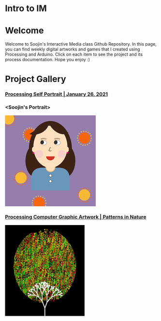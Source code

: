 # Intro to IM

# Welcome

Welcome to Soojin's Interactive Media class Github Repository. In this page, you can find weekly digital artworks and games that I created using Processing and Arduino. Click on each item to see the project and its process documentation. Hope you enjoy :) 

# Project Gallery

### [Processing Self Portrait | January 26, 2021](https://github.com/Soojin-Lee0819/IntrotoIM/tree/main/January26) 
### <Soojin's Portrait>

![alt-text](images/soojinportrait.gif)

                                            
### [Processing Computer Graphic Artwork | Patterns in Nature ](https://github.com/Soojin-Lee0819/IntrotoIM/tree/main/Feb2) 

![](images/SoojinComputerArt.png)
